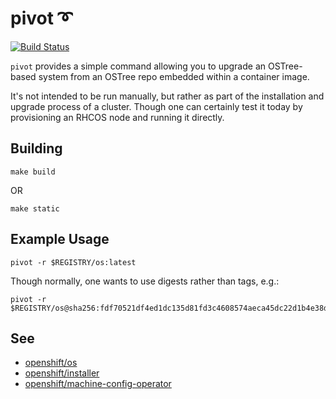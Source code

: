 pivot ➰
========
[![Build Status](https://travis-ci.org/openshift/pivot.svg)](https://travis-ci.org/openshift/pivot/)

`pivot` provides a simple command allowing you to upgrade an
OSTree-based system from an OSTree repo embedded within a container
image.

It's not intended to be run manually, but rather as part of the
installation and upgrade process of a cluster. Though one can certainly
test it today by provisioning an RHCOS node and running it directly.


Building
--------

```
make build
```

OR

```
make static
```

Example Usage
-------------

```
pivot -r $REGISTRY/os:latest
```

Though normally, one wants to use digests rather than tags, e.g.:

```
pivot -r $REGISTRY/os@sha256:fdf70521df4ed1dc135d81fd3c4608574aeca45dc22d1b4e38d16630e9d6f1a7
```

See
---
- [openshift/os](https://github.com/openshift/os/)
- [openshift/installer](https://github.com/openshift/installer)
- [openshift/machine-config-operator](https://github.com/openshift/machine-config-operator)
